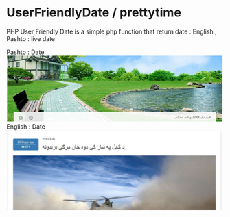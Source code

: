 # UserFriendlyDate / prettytime
PHP User Friendly Date is a simple php function that return date :
English , Pashto : live date

Pashto : Date
<img src="https://github.com/basirsharif/userFriendlyDate/blob/master/ufd_pashto.JPG" />
English : Date
<img src="https://github.com/basirsharif/userFriendlyDate/blob/master/ufd_english.JPG" />

